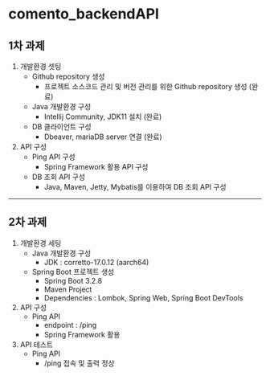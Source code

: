 # comento_backendAPI

## 1차 과제

<ol>
<li>개발환경 셋팅
<ul>
<li>Github repository 생성
<ul><li>프로젝트 소스코드 관리 및 버전 관리를 위한 Github repository 생성 (완료)</li></ul></li>
<li>Java 개발환경 구성
<ul><li>Intellij Community, JDK11 설치 (완료)</li></ul></li>
<li>DB 클라이언트 구성
<ul><li>Dbeaver, mariaDB server 연결 (완료)</li></ul></li>
</ul>
<li>API 구성
<ul>
<li>Ping API 구성
<ul><li>Spring Framework 활용 API 구성</li></ul></li>
<li>DB 조회 API 구성
<ul><li>Java, Maven, Jetty, Mybatis를 이용하여 DB 조회 API 구성</li></ul></li></ul></ol>

---

## 2차 과제

1. 개발환경 세팅
   - Java 개발환경 구성
     - JDK : corretto-17.0.12 (aarch64)
   - Spring Boot 프로젝트 생성
     - Spring Boot 3.2.8
     - Maven Project
     - Dependencies : Lombok, Spring Web, Spring Boot DevTools
2. API 구성
   - Ping API
     - endpoint : /ping
     - Spring Framework 활용
3. API 테스트
   - Ping API
     - /ping 접속 및 출력 정상